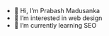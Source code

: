 - 👋 Hi, I’m Prabash Madusanka
- 👀 I’m interested in web design
- 🌱 I’m currently learning SEO

<!---
mandcash/mandcash is a ✨ special ✨ repository because its `README.md` (this file) appears on your GitHub profile.
You can click the Preview link to take a look at your changes.
--->
